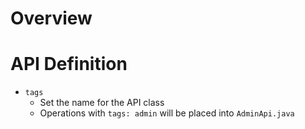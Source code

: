 # Overview

# API Definition

- `tags`
    + Set the name for the API class
    + Operations with `tags: admin` will be placed into `AdminApi.java`
